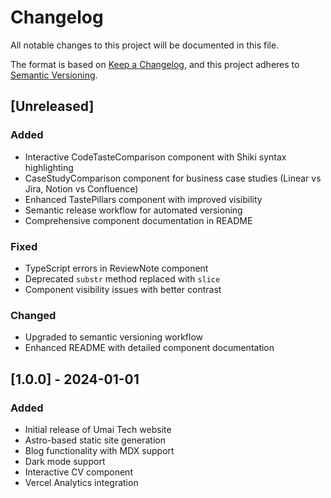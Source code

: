 # Changelog

All notable changes to this project will be documented in this file.

The format is based on [Keep a Changelog](https://keepachangelog.com/en/1.0.0/),
and this project adheres to [Semantic Versioning](https://semver.org/spec/v2.0.0.html).

## [Unreleased]

### Added
- Interactive CodeTasteComparison component with Shiki syntax highlighting
- CaseStudyComparison component for business case studies (Linear vs Jira, Notion vs Confluence)
- Enhanced TastePillars component with improved visibility
- Semantic release workflow for automated versioning
- Comprehensive component documentation in README

### Fixed
- TypeScript errors in ReviewNote component
- Deprecated `substr` method replaced with `slice`
- Component visibility issues with better contrast

### Changed
- Upgraded to semantic versioning workflow
- Enhanced README with detailed component documentation

## [1.0.0] - 2024-01-01

### Added
- Initial release of Umai Tech website
- Astro-based static site generation
- Blog functionality with MDX support
- Dark mode support
- Interactive CV component
- Vercel Analytics integration